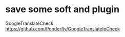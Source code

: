 # save some soft and plugin
GoogleTranslateCheck
https://github.com/Ponderfly/GoogleTranslateIpCheck
